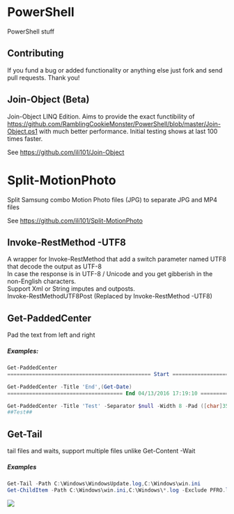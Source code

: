 ﻿
# PowerShell
PowerShell stuff

## Contributing
If you fund a bug or added functionality or anything else just fork and send pull requests. Thank you!

## Join-Object (Beta)
Join-Object LINQ Edition.
Aims to provide the exact functibility of https://github.com/RamblingCookieMonster/PowerShell/blob/master/Join-Object.ps1 with much better performance.
Initial testing shows at last 100 times faster.

See https://github.com/ili101/Join-Object

# Split-MotionPhoto
Split Samsung combo Motion Photo files (JPG) to separate JPG and MP4 files

See https://github.com/ili101/Split-MotionPhoto

## Invoke-RestMethod -UTF8
A wrapper for Invoke-RestMethod that add a switch parameter named UTF8 that decode the output as UTF-8<br>
In case the response is in UTF-8 / Unicode and you get gibberish in the non-English characters.<br>Support Xml or String imputes and outposts.
<br>Invoke-RestMethodUTF8Post (Replaced by Invoke-RestMethod -UTF8)

## Get-PaddedCenter
Pad the text from left and right
##### Examples:
```PowerShell
Get-PaddedCenter
============================================== Start ===============================================
```
```PowerShell
Get-PaddedCenter -Title 'End',(Get-Date)
===================================== End 04/13/2016 17:19:10 ======================================
```
```PowerShell
Get-PaddedCenter -Title 'Test' -Separator $null -Width 8 -Pad ([char]35)
##Test##
```

## Get-Tail
tail files and waits, support multiple files unlike Get-Content -Wait
##### Examples
```PowerShell
Get-Tail -Path C:\Windows\WindowsUpdate.log,C:\Windows\win.ini
Get-ChildItem -Path C:\Windows\win.ini,C:\Windows\*.log -Exclude PFRO.log | Get-Tail -Tail 5 -wait
```
![](https://raw.githubusercontent.com/ili101/PowerShell/master/Examples/Example1.png)
